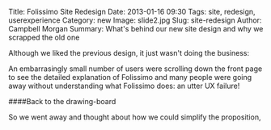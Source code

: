 Title: Folissimo Site Redesign
Date: 2013-01-16 09:30
Tags: site, redesign, userexperience
Category: new
Image: slide2.jpg
Slug: site-redesign
Author: Campbell Morgan
Summary: What's behind our new site design and why we scrapped the old one 

Although we liked the previous design, it just wasn't doing the business:

An embarrasingly small number of users were scrolling down the front page
to see the detailed explanation of Folissimo and many people were going 
away without understanding what Folissimo does: an utter UX failure!

####Back to the drawing-board

So we went away and thought about how we could simplify the proposition,

